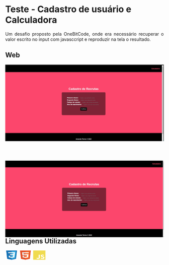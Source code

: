 # Teste - Cadastro de usuário e Calculadora

<p align="justify">
    Um desafio proposto pela OneBitCode, onde era necessário recuperar o valor escrito no input com javasccript e reproduzir na tela o resultado.
<br>

## Web
<div>
    <img alt="Readme" title="Readme" align="center" src="./imgs/1.jpg"> <br> 
</div>

<br><br>

<div> 
   <img align="left" alt="Readme" title="Readme" align="center" src="./imgs/2.jpg">
</div>

## Linguagens Utilizadas
<div>
 <img align="center" alt="Amanda-CSS" height="30" width="40" src="https://raw.githubusercontent.com/devicons/devicon/master/icons/css3/css3-original.svg">
 <img align="center" alt="Amanda-HTML" height="30" width="40" src="https://raw.githubusercontent.com/devicons/devicon/master/icons/html5/html5-original.svg">
 <img align="center" alt="Amanda-js" height="30" width="40" src="https://raw.githubusercontent.com/devicons/devicon/master/icons/javascript/javascript-plain.svg">
</div>
